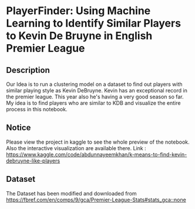 
# PlayerFinder: Using Machine Learning to Identify Similar Players to Kevin De Bruyne in English Premier League




## Description
Our Idea is to run a clustering model on a dataset to find out players with similar playing style as Kevin DeBruyne. Kevin has an exceptional record in the premier league. This year also he's having a very good season so far. My idea is to find players who are similar to KDB and visualize the entire process in this notebook.
## Notice
Please view the project in kaggle to see the whole preview of the notebook. Also the interactive visualization are available there.
Link : https://www.kaggle.com/code/abdunnayeemkhan/k-means-to-find-kevin-debruyne-like-players

## Dataset
The Dataset has been modified and downloaded from https://fbref.com/en/comps/9/gca/Premier-League-Stats#stats_gca::none

